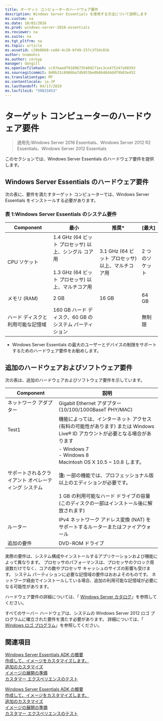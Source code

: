 ```yaml
---
title: ターゲット コンピューターのハードウェア要件
description: Windows Server Essentials を使用する方法について説明します
ms.custom: na
ms.date: 10/03/2016
ms.prod: windows-server-2016-essentials
ms.reviewer: na
ms.suite: na
ms.tgt_pltfrm: na
ms.topic: article
ms.assetid: c20b06b9-ce0d-4c20-bf49-257c3f5dc01b
author: nnamuhcs
ms.author: coreyp
manager: dongill
ms.openlocfilehash: cc97eaedf91896735409271ec3ce475247a90393
ms.sourcegitcommit: 0d0b32c8986ba7db9536e0b8648d4ddf9b03e452
ms.translationtype: MT
ms.contentlocale: ja-JP
ms.lasthandoff: 04/17/2019
ms.locfileid: "59823453"
---
```

# <a name="hardware-requirements-for-the-target-computer"></a>ターゲット コンピューターのハードウェア要件

>適用先:Windows Server 2016 Essentials、Windows Server 2012 R2 Essentials、Windows Server 2012 Essentials

このセクションでは、Windows Server Essentials のハードウェア要件を提供します。  
  
## <a name="hardware-requirements-for-windows-server-essentials"></a>Windows Server Essentials のハードウェア要件  
 次の表に、要件を満たすターゲット コンピューターでは、Windows Server Essentials をインストールする必要があります。  
  
### <a name="table-1--system-requirements-for-windows-server-essentials"></a>表 1:Windows Server Essentials のシステム要件  
  
|Component|最小|推奨*|[最大]|  
|---------------|-------------|-------------------|-------------|  
|CPU ソケット|1.4 GHz (64 ビット プロセッサ) 以上、シングル コア用<br /><br /> 1.3 GHz (64 ビット プロセッサ) 以上、マルチコア用|3.1 GHz (64 ビット プロセッサ) 以上、マルチコア用|2 つのソケット|  
|メモリ (RAM)|2 GB|16 GB|64 GB|  
|ハード ディスクと利用可能な記憶域|160 GB ハード ディスク、60 GB のシステム パーティション||無制限|  
  
 * Windows Server Essentials の最大のユーザーとデバイスの制限をサポートするためのハードウェア要件をお勧めします。  
  
## <a name="additional-hardware-and-software-requirements"></a>追加のハードウェアおよびソフトウェア要件  
 次の表は、追加のハードウェアおよびソフトウェア要件を示しています。  
  
|Component|説明|  
|---------------|-----------------|  
|ネットワーク アダプター|Gigabit Ethernet アダプター (10/100/1000BaseT PHY/MAC)|  
|Test1|機能によっては、インターネット アクセス (有料の可能性があります) または Windows Live® ID アカウントが必要となる場合があります|  
|サポートされるクライアント オペレーティング システム|-   Windows 7<br />-   Windows 8<br />Macintosh OS X 10.5 ~ 10.8 します。<br /><br /> **注:** 一部の機能では、プロフェッショナル版以上のエディションが必要です。<br /><br /> 1 GB の利用可能なハード ドライブの容量 (このディスクの一部はインストール後に解放されます)|  
|ルーター|IPv4 ネットワーク アドレス変換 (NAT) をサポートするルーターまたはファイアウォール|  
|追加の要件|DVD-ROM ドライブ|  
  
 実際の要件は、システム構成やインストールするアプリケーションおよび機能によって異なります。 プロセッサのパフォーマンスは、プロセッサのクロック周波数だけでなく、コアの数やプロセッサ キャッシュのサイズの影響も受けます。 システム パーティションに必要な記憶域の要件はおおよそのものです。 ネットワーク経由でインストールしている場合、追加の利用可能な記憶域が必要になる可能性があります。  
  
 ハードウェア要件の詳細については、「 [Windows Server カタログ](http://www.windowsservercatalog.com)」を参照してください。  
  
 すべてのサーバー ハードウェアは、システムの Windows Server 2012 ロゴ プログラムに確立された要件を満たす必要があります。 詳細については、「 [Windows ロゴ プログラム](https://www.microsoft.com/whdc/winlogo/hwrequirements.mspx)」を参照してください。  
  
## <a name="see-also"></a>関連項目  

 [Windows Server Essentials ADK の概要](Getting-Started-with-the-Windows-Server-Essentials-ADK.md)   
 [作成して、イメージをカスタマイズします。](Creating-and-Customizing-the-Image.md)   
 [追加のカスタマイズ](Additional-Customizations.md)   
 [イメージの展開の準備](Preparing-the-Image-for-Deployment.md)   
 [カスタマー エクスペリエンスのテスト](Testing-the-Customer-Experience.md)

 [Windows Server Essentials ADK の概要](../install/Getting-Started-with-the-Windows-Server-Essentials-ADK.md)   
 [作成して、イメージをカスタマイズします。](../install/Creating-and-Customizing-the-Image.md)   
 [追加のカスタマイズ](../install/Additional-Customizations.md)   
 [イメージの展開の準備](../install/Preparing-the-Image-for-Deployment.md)   
 [カスタマー エクスペリエンスのテスト](../install/Testing-the-Customer-Experience.md)

